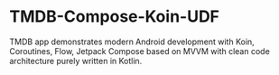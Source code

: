 # TMDB-Compose-Koin-UDF
 TMDB app demonstrates modern Android development with Koin, Coroutines, Flow, Jetpack Compose based on MVVM with clean code architecture purely written in Kotlin.